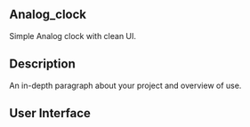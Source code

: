 
## Analog_clock

Simple Analog clock with clean UI.

## Description

An in-depth paragraph about your project and overview of use.

## User Interface

